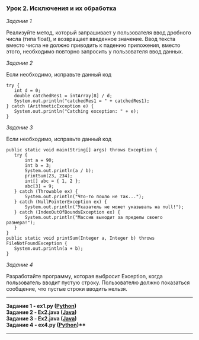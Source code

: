 <h3>Урок 2. Исключения и их обработка</h3>

_Задание 1_

Реализуйте метод, который запрашивает у пользователя ввод дробного числа (типа float), и возвращает введенное значение.
Ввод текста вместо числа не должно приводить к падению приложения, вместо этого, необходимо повторно запросить у
пользователя ввод данных.

_Задание 2_

Если необходимо, исправьте данный код

```
try {
   int d = 0;
   double catchedRes1 = intArray[8] / d;
   System.out.println("catchedRes1 = " + catchedRes1);
} catch (ArithmeticException e) {
   System.out.println("Catching exception: " + e);
}
```

_Задание 3_

Если необходимо, исправьте данный код
```
public static void main(String[] args) throws Exception {
   try {
       int a = 90;
       int b = 3;
       System.out.println(a / b);
       printSum(23, 234);
       int[] abc = { 1, 2 };
       abc[3] = 9;
   } catch (Throwable ex) {
       System.out.println("Что-то пошло не так...");
   } catch (NullPointerException ex) {
       System.out.println("Указатель не может указывать на null!");
   } catch (IndexOutOfBoundsException ex) {
       System.out.println("Массив выходит за пределы своего размера!");
   }
}
public static void printSum(Integer a, Integer b) throws FileNotFoundException {
   System.out.println(a + b);
}
```

_Задание 4_

Разработайте программу, которая выбросит Exception, когда пользователь вводит пустую строку. Пользователю должно
показаться сообщение, что пустые строки вводить нельзя.
<hr>
<p style="font-weight: bold;">
Задание 1 - ex1.py (<u>Python</u>)<br>
Задание 2 - Ex2.java (<u>Java</u>)<br>
Задание 3 - Ex2.java (<u>Java</u>)<br>
Задание 4 - ex4.py (<u>Python</u>)**
</p>
<hr>
